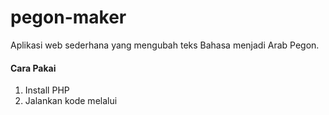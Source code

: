 # pegon-maker
Aplikasi web sederhana yang mengubah teks Bahasa menjadi Arab Pegon.
#### Cara Pakai
1. Install PHP
2. Jalankan kode melalui
